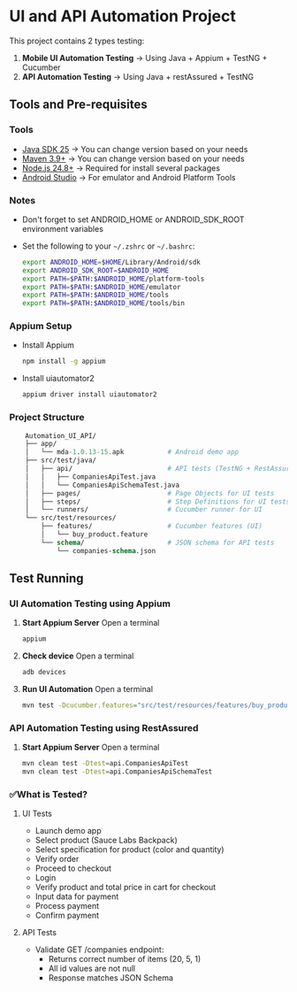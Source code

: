 # UI and API Automation Project

This project contains 2 types testing:
1. **Mobile UI Automation Testing** -> Using Java + Appium + TestNG + Cucumber
2. **API Automation Testing** -> Using Java + restAssured + TestNG

## Tools and Pre-requisites

### Tools
- [Java SDK 25](https://www.oracle.com/asean/java/technologies/downloads/) -> You can change version based on your needs
- [Maven 3.9+](https://maven.apache.org/) -> You can change version based on your needs
- [Node.js 24.8+](https://nodejs.org/) -> Required for install several packages
- [Android Studio](https://developer.android.com/studio) -> For emulator and Android Platform Tools

### Notes
- Don't forget to set ANDROID_HOME or ANDROID_SDK_ROOT environment variables
- Set the following to your `~/.zshrc` or `~/.bashrc`:

  ```bash
  export ANDROID_HOME=$HOME/Library/Android/sdk
  export ANDROID_SDK_ROOT=$ANDROID_HOME
  export PATH=$PATH:$ANDROID_HOME/platform-tools
  export PATH=$PATH:$ANDROID_HOME/emulator
  export PATH=$PATH:$ANDROID_HOME/tools
  export PATH=$PATH:$ANDROID_HOME/tools/bin

### Appium Setup
- Install Appium
  ```zsh
  npm install -g appium
- Install uiautomator2
  ```zsh
  appium driver install uiautomator2
  
### Project Structure
```graphql
    Automation_UI_API/
    ├── app/
    │   └── mda-1.0.13-15.apk           # Android demo app
    ├── src/test/java/
    │   ├── api/                        # API tests (TestNG + RestAssured)
    │   │   ├── CompaniesApiTest.java
    │   │   └── CompaniesApiSchemaTest.java
    │   ├── pages/                      # Page Objects for UI tests
    │   ├── steps/                      # Step Definitions for UI tests
    │   └── runners/                    # Cucumber runner for UI
    └── src/test/resources/
        ├── features/                   # Cucumber features (UI)
        │   └── buy_product.feature
        └── schema/                     # JSON schema for API tests
            └── companies-schema.json
```

## Test Running

### UI Automation Testing using Appium
1. **Start Appium Server**
    Open a terminal
    ```zsh
    appium

2. **Check device**
   Open a terminal
    ```zsh
    adb devices

3. **Run UI Automation**
   Open a terminal
    ```zsh
   mvn test -Dcucumber.features="src/test/resources/features/buy_product.feature"

### API Automation Testing using RestAssured
1. **Start Appium Server**
   Open a terminal
    ```zsh
    mvn clean test -Dtest=api.CompaniesApiTest
    mvn clean test -Dtest=api.CompaniesApiSchemaTest
   
### ✅What is Tested?
1. UI Tests
   - Launch demo app 
   - Select product (Sauce Labs Backpack)
   - Select specification for product (color and quantity)
   - Verify order 
   - Proceed to checkout 
   - Login 
   - Verify product and total price in cart for checkout
   - Input data for payment
   - Process payment
   - Confirm payment

2. API Tests 
   - Validate GET /companies endpoint:
     - Returns correct number of items (20, 5, 1)
     - All id values are not null 
     - Response matches JSON Schema